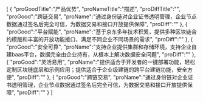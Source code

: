 [
	{
		"proGoodTitle":"产品优势",
		"proNameTitle":"描述",
		"proDiffTitle":"",
		"proGood":"跨链交易",
		"proName":"通过身份链对企业证书透明管理，企业节点数据通过签名后完全可信，为数据交易和接口开放提供保障",
		"proDiff":""
	},
	{
		"proGood":"平台赋能",
		"proName":"基于京东多年技术积累，提供多种区块链合约模版和丰富的开放功能接口，满足不同企业不同场景的需求",
		"proDiff":""
	},
	{
		"proGood":"安全可靠",
		"proName":"支持企业提供集群和存储环境，支持企业自建baas平台，数据完全由企业持有，从根本上解决数据安全问题",
		"proDiff":""
	},
	{
		"proGood":"灵活易用",
		"proName":"提供适合于开发者的一键部署功能，轻松定制区块链底层和示例应用；提供适合于企业级建链的跨平台建链功能，安全方便",
		"proDiff":""
	},
	{
		"proGood":"跨链交易",
		"proName":"通过身份链对企业证书透明管理，企业节点数据通过签名后完全可信，为数据交易和接口开放提供保障",
		"proDiff":""
	}
]